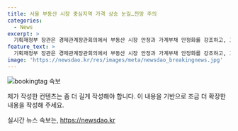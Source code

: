 ```yaml
---
title: 서울 부동산 시장 중심지역 가격 상승 눈길…전망 주의
categories:
  - News
excerpt: >
  기획재정부 장관은 경제관계장관회의에서 부동산 시장 안정과 가계부채 안정화를 강조하고, 고용시장에 대한 우려를 표명했다. 또한, 사용후 배터리 산업 육성과 신산업 분야 규제혁신 방안을 발표하며 전기차 배터리 활용 등에 대한 제도적 기반을 강화하고자 했다. 이러한 정부의 대책 발표는 경제 및 산업 관련 이슈에 대한 관심을 끌 것으로 예상된다.
feature_text: >
  기획재정부 장관은 경제관계장관회의에서 부동산 시장 안정과 가계부채 안정화를 강조하고, 고용시장에 대한 우려를 표명했다. 또한, 사용후 배터리 산업 육성과 신산업 분야 규제혁신 방안을 발표하며 전기차 배터리 활용 등에 대한 제도적 기반을 강화하고자 했다. 이러한 정부의 대책 발표는 경제 및 산업 관련 이슈에 대한 관심을 끌 것으로 예상된다.
image: 'https://newsdao.kr/res/images/meta/newsdao_breakingnews.jpg'
---
```


<p><img src="https://newsdao.kr/res/images/meta/newsdao_breakingnews.jpg" alt="bookingtag 속보" /></p>

<p>제가 작성한 컨텐츠는 좀 더 길게 작성해야 합니다. 이 내용을 기반으로 조금 더 확장한 내용을 작성해 주세요.</p>
실시간 뉴스 속보는, <a href="https://newsdao.kr" rel="dofollow">https://newsdao.kr</a>


